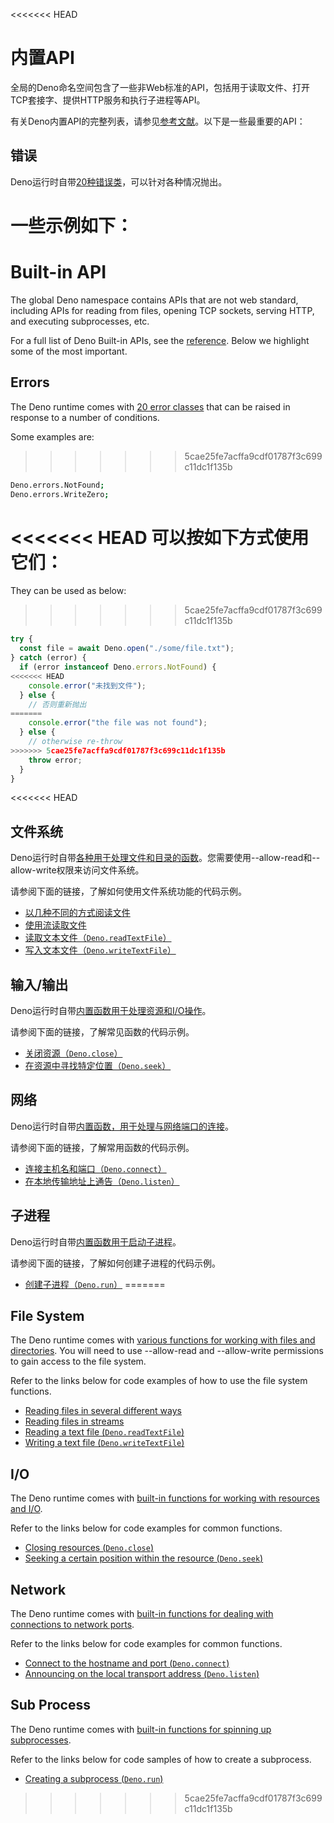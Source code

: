 <<<<<<< HEAD
# 内置API

全局的Deno命名空间包含了一些非Web标准的API，包括用于读取文件、打开TCP套接字、提供HTTP服务和执行子进程等API。

有关Deno内置API的完整列表，请参见[参考文献](https://deno.land/api@$CLI_VERSION?s=Deno)。以下是一些最重要的API：

## 错误

Deno运行时自带[20种错误类](https://deno.land/api@$CLI_VERSION#Errors)，可以针对各种情况抛出。

一些示例如下：
=======
# Built-in API

The global Deno namespace contains APIs that are not web standard, including
APIs for reading from files, opening TCP sockets, serving HTTP, and executing
subprocesses, etc.

For a full list of Deno Built-in APIs, see the
[reference](https://deno.land/api@$CLI_VERSION?s=Deno). Below we highlight some
of the most important.

## Errors

The Deno runtime comes with
[20 error classes](https://deno.land/api@$CLI_VERSION#Errors) that can be raised
in response to a number of conditions.

Some examples are:
>>>>>>> 5cae25fe7acffa9cdf01787f3c699c11dc1f135b

```sh
Deno.errors.NotFound;
Deno.errors.WriteZero;
```

<<<<<<< HEAD
可以按如下方式使用它们：
=======
They can be used as below:
>>>>>>> 5cae25fe7acffa9cdf01787f3c699c11dc1f135b

```ts
try {
  const file = await Deno.open("./some/file.txt");
} catch (error) {
  if (error instanceof Deno.errors.NotFound) {
<<<<<<< HEAD
    console.error("未找到文件");
  } else {
    // 否则重新抛出
=======
    console.error("the file was not found");
  } else {
    // otherwise re-throw
>>>>>>> 5cae25fe7acffa9cdf01787f3c699c11dc1f135b
    throw error;
  }
}
```

<<<<<<< HEAD
## 文件系统

Deno运行时自带[各种用于处理文件和目录的函数](https://deno.land/api@$CLI_VERSION#File_System)。您需要使用--allow-read和--allow-write权限来访问文件系统。

请参阅下面的链接，了解如何使用文件系统功能的代码示例。

- [以几种不同的方式阅读文件](https://examples.deno.land/reading-files)
- [使用流读取文件](../examples/file_server.md)
- [读取文本文件（`Deno.readTextFile`）](../examples/read_write_files.md#reading-a-text-file)
- [写入文本文件（`Deno.writeTextFile`）](../examples/read_write_files.md#writing-a-text-file)

## 输入/输出

Deno运行时自带[内置函数用于处理资源和I/O操作](https://deno.land/api@$CLI_VERSION#I/O)。

请参阅下面的链接，了解常见函数的代码示例。

- [关闭资源（`Deno.close`）](https://doc.deno.land/deno/stable/~/Deno.close)
- [在资源中寻找特定位置（`Deno.seek`）](https://doc.deno.land/deno/stable/~/Deno.seek)

## 网络

Deno运行时自带[内置函数，用于处理与网络端口的连接](https://deno.land/api@$CLI_VERSION#Network)。

请参阅下面的链接，了解常用函数的代码示例。

- [连接主机名和端口（`Deno.connect`）](https://doc.deno.land/deno/stable/~/Deno.connect)
- [在本地传输地址上通告（`Deno.listen`）](https://doc.deno.land/deno/stable/~/Deno.listen)

## 子进程

Deno运行时自带[内置函数用于启动子进程](https://deno.land/api@$CLI_VERSION#Sub_Process)。

请参阅下面的链接，了解如何创建子进程的代码示例。

- [创建子进程（`Deno.run`）](../examples/subprocess.md)
=======
## File System

The Deno runtime comes with
[various functions for working with files and directories](https://deno.land/api@$CLI_VERSION#File_System).
You will need to use --allow-read and --allow-write permissions to gain access
to the file system.

Refer to the links below for code examples of how to use the file system
functions.

- [Reading files in several different ways](https://examples.deno.land/reading-files)
- [Reading files in streams](../examples/file_server.md)
- [Reading a text file (`Deno.readTextFile`)](../examples/read_write_files.md#reading-a-text-file)
- [Writing a text file (`Deno.writeTextFile`)](../examples/read_write_files.md#writing-a-text-file)

## I/O

The Deno runtime comes with
[built-in functions for working with resources and I/O](https://deno.land/api@$CLI_VERSION#I/O).

Refer to the links below for code examples for common functions.

- [Closing resources (`Deno.close`)](https://doc.deno.land/deno/stable/~/Deno.close)
- [Seeking a certain position within the resource (`Deno.seek`)](https://doc.deno.land/deno/stable/~/Deno.seek)

## Network

The Deno runtime comes with
[built-in functions for dealing with connections to network ports](https://deno.land/api@$CLI_VERSION#Network).

Refer to the links below for code examples for common functions.

- [Connect to the hostname and port (`Deno.connect`)](https://doc.deno.land/deno/stable/~/Deno.connect)
- [Announcing on the local transport address (`Deno.listen`)](https://doc.deno.land/deno/stable/~/Deno.listen)

## Sub Process

The Deno runtime comes with
[built-in functions for spinning up subprocesses](https://deno.land/api@$CLI_VERSION#Sub_Process).

Refer to the links below for code samples of how to create a subprocess.

- [Creating a subprocess (`Deno.run`)](../examples/subprocess.md)
>>>>>>> 5cae25fe7acffa9cdf01787f3c699c11dc1f135b
